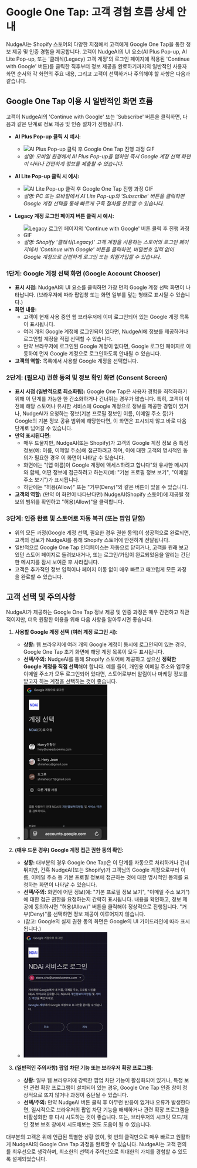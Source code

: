 # Google One Tap: 고객 경험 흐름 상세 안내

NudgeAI는 Shopify 스토어의 다양한 지점에서 고객에게 Google One Tap을 통한 정보 제공 및 인증 경험을 제공합니다. 고객이 NudgeAI의 UI 요소(AI Plus Pop-up, AI Lite Pop-up, 또는 '클래식(Legacy) 고객 계정'의 로그인 페이지에 적용된 'Continue with Google' 버튼)를 클릭한 직후부터 정보 제공을 완료하기까지의 일반적인 사용자 화면 순서와 각 화면의 주요 내용, 그리고 고객이 선택하거나 주의해야 할 사항은 다음과 같습니다.

## Google One Tap 이용 시 일반적인 화면 흐름

고객이 NudgeAI의 'Continue with Google' 또는 'Subscribe' 버튼을 클릭하면, 다음과 같은 단계로 정보 제공 및 인증 절차가 진행됩니다.

*   **AI Plus Pop-up 클릭 시 예시:**
    *   <img src="../../../assets/images/aipluspopup_gif.gif" alt="AI Plus Pop-up 클릭 후 Google One Tap 진행 과정 GIF" width="50%">
    *   *설명: 모바일 환경에서 AI Plus Pop-up을 탭하면 즉시 Google 계정 선택 화면이 나타나 간편하게 정보를 제출할 수 있습니다.*

*   **AI Lite Pop-up 클릭 시 예시:**
    *   <img src="../../../assets/images/ailitepopup_gif.gif" alt="AI Lite Pop-up 클릭 후 Google One Tap 진행 과정 GIF" width="50%">
    *   *설명: PC 또는 모바일에서 AI Lite Pop-up의 'Subscribe' 버튼을 클릭하면 Google 계정 선택을 통해 빠르게 구독 절차를 완료할 수 있습니다.*

*   **Legacy 계정 로그인 페이지 버튼 클릭 시 예시:**
    *   <img src="../../../assets/images/ai_login_gif.gif" alt="Legacy 로그인 페이지의 'Continue with Google' 버튼 클릭 후 진행 과정 GIF" width="50%">
    *   *설명: Shopify '클래식(Legacy)' 고객 계정을 사용하는 스토어의 로그인 페이지에서 'Continue with Google' 버튼을 클릭하면, 비밀번호 입력 없이 Google 계정으로 간편하게 로그인 또는 회원가입할 수 있습니다.*

### 1단계: Google 계정 선택 화면 (Google Account Chooser)

*   **표시 시점:** NudgeAI의 UI 요소를 클릭하면 가장 먼저 Google 계정 선택 화면이 나타납니다. (브라우저에 따라 팝업창 또는 화면 일부를 덮는 형태로 표시될 수 있습니다.)
*   **화면 내용:**
    *   고객이 현재 사용 중인 웹 브라우저에 이미 로그인되어 있는 Google 계정 목록이 표시됩니다.
    *   여러 개의 Google 계정에 로그인되어 있다면, NudgeAI에 정보를 제공하거나 로그인할 계정을 직접 선택할 수 있습니다.
    *   만약 브라우저에 로그인된 Google 계정이 없다면, Google 로그인 페이지로 이동하여 먼저 Google 계정으로 로그인하도록 안내될 수 있습니다.
*   **고객의 역할:** 목록에서 사용할 Google 계정을 선택합니다.

### 2단계: (필요시) 권한 동의 및 정보 확인 화면 (Consent Screen)

*   **표시 시점 (일반적으로 최소화됨):** Google One Tap은 사용자 경험을 최적화하기 위해 이 단계를 가능한 한 간소화하거나 건너뛰는 경우가 많습니다. 특히, 고객이 이전에 해당 스토어나 유사한 서비스에 Google 계정으로 정보를 제공한 경험이 있거나, NudgeAI가 요청하는 정보(기본 프로필 정보인 이름, 이메일 주소 등)가 Google의 기본 정보 공유 범위에 해당한다면, 이 화면은 표시되지 않고 바로 다음 단계로 넘어갈 수 있습니다.
*   **만약 표시된다면:**
    *   매우 드물지만, NudgeAI(또는 Shopify)가 고객의 Google 계정 정보 중 특정 정보(예: 이름, 이메일 주소)에 접근하려고 하며, 이에 대한 고객의 명시적인 동의가 필요한 경우 이 화면이 나타날 수 있습니다.
    *   화면에는 "[앱 이름]이 Google 계정에 액세스하려고 합니다"와 유사한 메시지와 함께, 어떤 정보에 접근하려고 하는지(예: "기본 프로필 정보 보기", "이메일 주소 보기")가 표시됩니다.
    *   하단에는 "허용(Allow)" 또는 "거부(Deny)"와 같은 버튼이 있을 수 있습니다.
*   **고객의 역할:** (만약 이 화면이 나타난다면) NudgeAI(Shopify 스토어)에 제공될 정보의 범위를 확인하고 "허용(Allow)"을 클릭합니다.

### 3단계: 인증 완료 및 스토어로 자동 복귀 (또는 팝업 닫힘)

*   위의 모든 과정(Google 계정 선택, 필요한 경우 권한 동의)이 성공적으로 완료되면, 고객의 정보가 NudgeAI를 통해 Shopify 스토어에 안전하게 전달됩니다.
*   일반적으로 Google One Tap 인터페이스는 자동으로 닫히거나, 고객을 원래 보고 있던 스토어 페이지로 돌려보내거나, 또는 로그인/가입이 완료되었음을 알리는 간단한 메시지를 잠시 보여준 후 사라집니다.
*   고객은 추가적인 정보 입력이나 페이지 이동 없이 매우 빠르고 매끄럽게 모든 과정을 완료할 수 있습니다.

## 고객 선택 및 주의사항

NudgeAI가 제공하는 Google One Tap 정보 제공 및 인증 과정은 매우 간편하고 직관적이지만, 더욱 원활한 이용을 위해 다음 사항을 알아두시면 좋습니다.

1.  **사용할 Google 계정 선택 (여러 계정 로그인 시):**
    *   **상황:** 웹 브라우저에 여러 개의 Google 계정이 동시에 로그인되어 있는 경우, Google One Tap 초기 화면에 해당 계정 목록이 모두 표시됩니다.
    *   **선택/주의:** NudgeAI를 통해 Shopify 스토어에 제공하고 싶으신 **정확한 Google 계정을 직접 선택**해야 합니다. 예를 들어, 개인용 이메일 주소와 업무용 이메일 주소가 모두 로그인되어 있다면, 스토어로부터 알림이나 마케팅 정보를 받고자 하는 계정을 선택하는 것이 좋습니다.
    *   <img src="../../../assets/images/multi_account.png" alt="Google 계정 선택 화면 예시 GIF" width="50%">

2.  **(매우 드문 경우) Google 계정 접근 권한 동의 확인:**
    *   **상황:** 대부분의 경우 Google One Tap은 이 단계를 자동으로 처리하거나 건너뛰지만, 간혹 NudgeAI(또는 Shopify)가 고객님의 Google 계정으로부터 이름, 이메일 주소 등 기본 프로필 정보에 접근하는 것에 대한 명시적인 동의를 요청하는 화면이 나타날 수 있습니다.
    *   **선택/주의:** 화면에 어떤 정보(예: "기본 프로필 정보 보기", "이메일 주소 보기")에 대한 접근 권한을 요청하는지 간략히 표시됩니다. 내용을 확인하고, 정보 제공에 동의하시면 "허용(Allow)" 버튼을 클릭해야 정상적으로 진행됩니다. "거부(Deny)"를 선택하면 정보 제공이 이루어지지 않습니다.
    *   (참고: Google의 실제 권한 동의 화면은 Google의 UI 가이드라인에 따라 표시됩니다.)
    *   <img src="../../../assets/images/google_check.png" alt="Example GIF of Google account selection screen" width="50%">

3.  **(일반적인 주의사항) 팝업 차단 기능 또는 브라우저 확장 프로그램:**
    *   **상황:** 일부 웹 브라우저에 강력한 팝업 차단 기능이 활성화되어 있거나, 특정 보안 관련 확장 프로그램이 설치되어 있는 경우, Google One Tap 인증 창이 정상적으로 뜨지 않거나 과정이 중단될 수 있습니다.
    *   **선택/주의:** 만약 NudgeAI 버튼 클릭 후 아무런 반응이 없거나 오류가 발생한다면, 일시적으로 브라우저의 팝업 차단 기능을 해제하거나 관련 확장 프로그램을 비활성화한 후 다시 시도하는 것이 좋습니다. 또는, 브라우저의 시크릿 모드/개인 정보 보호 창에서 시도해보는 것도 도움이 될 수 있습니다.

대부분의 고객은 위에 언급된 특별한 상황 없이, 몇 번의 클릭만으로 매우 빠르고 원활하게 NudgeAI의 Google One Tap 과정을 완료할 수 있습니다. NudgeAI는 고객 편의를 최우선으로 생각하며, 최소한의 선택과 주의만으로 최대한의 가치를 경험할 수 있도록 설계되었습니다. 